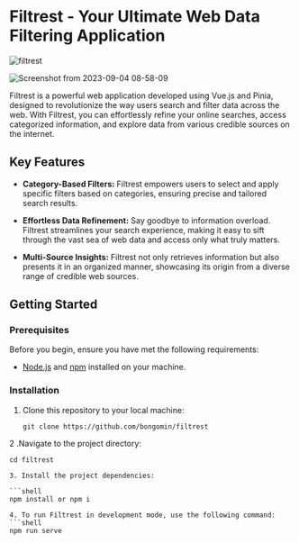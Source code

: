 # Filtrest - Your Ultimate Web Data Filtering Application
![filtrest](https://github.com/bongomin/filtrest/assets/39218838/d8cb6563-b3b2-4c62-9af0-51ae435bd272)

![Screenshot from 2023-09-04 08-58-09](https://github.com/bongomin/filtrest/assets/39218838/1339db14-c9a5-4afa-b7a5-23af056ac537)

Filtrest is a powerful web application developed using Vue.js and Pinia, designed to revolutionize the way users search and filter data across the web. With Filtrest, you can effortlessly refine your online searches, access categorized information, and explore data from various credible sources on the internet.

## Key Features

- **Category-Based Filters:** Filtrest empowers users to select and apply specific filters based on categories, ensuring precise and tailored search results.

- **Effortless Data Refinement:** Say goodbye to information overload. Filtrest streamlines your search experience, making it easy to sift through the vast sea of web data and access only what truly matters.

- **Multi-Source Insights:** Filtrest not only retrieves information but also presents it in an organized manner, showcasing its origin from a diverse range of credible web sources.

## Getting Started

### Prerequisites

Before you begin, ensure you have met the following requirements:

- [Node.js](https://nodejs.org/) and [npm](https://www.npmjs.com/) installed on your machine.

### Installation

1. Clone this repository to your local machine:

   ```shell
   git clone https://github.com/bongomin/filtrest

2 .Navigate to the project directory:
   ```shell
   cd filtrest

3. Install the project dependencies:

```shell
   npm install or npm i

4. To run Filtrest in development mode, use the following command:
```shell
   npm run serve

